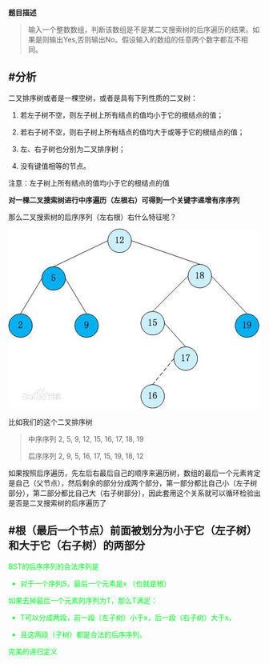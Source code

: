 
**题目描述**

>输入一个整数数组，判断该数组是不是某二叉搜索树的后序遍历的结果。如果是则输出Yes,否则输出No。假设输入的数组的任意两个数字都互不相同。

#分析
-------
二叉排序树或者是一棵空树，或者是具有下列性质的二叉树：


1.    若左子树不空，则左子树上所有结点的值均小于它的根结点的值；



2.    若右子树不空，则右子树上所有结点的值均大于或等于它的根结点的值；



3.    左、右子树也分别为二叉排序树；



4.    没有键值相等的节点。



注意：左子树上所有结点的值均小于它的根结点的值

**对一棵二叉搜索树进行中序遍历（左根右）可得到一个关键字递增有序序列**

那么二叉搜索树的后序序列（左右根）右什么特征呢？



![二叉排序树](./tree.jpg)





比如我们的这个二叉排序树


>中序序列 2, 5, 9, 12, 15, 16, 17, 18, 19
>
>后序序列 2, 9, 5, 16, 17, 15, 19, 18, 12


如果按照后序遍历，先左后右最后自己的顺序来遍历树，数组的最后一个元素肯定是自己（父节点），然后剩余的部分分成两个部分，第一部分都比自己小（左子树部分），第二部分都比自己大（右子树部分），因此套用这个关系就可以循环检验出是否是二叉搜索树的后序遍历了

#根（最后一个节点）前面被划分为小于它（左子树）和大于它（右子树）的两部分
-------

<font color=#00ff22>BST的后序序列的合法序列是

*    对于一个序列S，最后一个元素是x （也就是根）

如果去掉最后一个元素的序列为T，那么T满足：

*    T可以分成两段，前一段（左子树）小于x，后一段（右子树）大于x，

*    且这两段（子树）都是合法的后序序列。

完美的递归定义</font>

